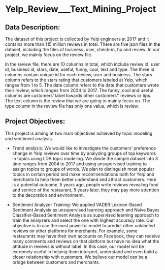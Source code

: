# Yelp_Review___Text_Mining_Project
## Data Description: 
The dataset of this project is collected by Yelp engineers at 2017 and it contains more than 115 million reviews in total. There are five json files in the dataset, including the files of business, user, check-in, tip and review. In our project, we mainly focus on the review file. 

In the review file, there are 10 columns in total, which include review id, user id, business id, stars, date, useful, funny, cool, text and type. The three id columns contain unique id for each review, user and business. The stars column refers to the stars rating that customers labeled at Yelp, which ranges from 1 to 5. The date column refers to the date that customers wrote their review, which ranges from 2004 to 2017. The funny, cool and useful columns are customers’ label towards other customers'’ reviews or tips. The text column is the review that we are going to mainly focus on. The type column in the review file has only one value, which is review. 

## Project Objectives: 
This project is aiming at two main objectives achieved by topic modeling and sentiment analysis. 

-	Trend analysis: 
We would like to investigate the customers’ preference change in Yelp reviews over time by analyzing groups of top keywords in topics using LDA topic modeling. We divide the sample dataset into 3 time ranges from 2004 to 2017 and using unsupervised training to assign topics to groups of words. We plan to distinguish most popular topics in certain period and make recommendations both for Yelp and merchants to help them better understand and attract customers. Here is a potential outcome, 5 years ago, people write reviews revealing food and service of the restaurant, 5 years later, they may pay more attention to the decoration and environment. 

-	Sentiment Analyzer Training: 
We applied VADER Lexicon-Based Sentiment Analysis as unsupervised learning approach and Naive Bayes Classifier-Based Sentiment Analysis as supervised learning approach to train the analyzers and select the one with highest accuracy rate. Our objective is to use the most powerful model to predict other unlabeled reviews on other platforms for merchants. For example, some restaurants may have their own accounts on Facebook, they can receive many comments and reviews on that platform but have no idea what the attitude in reviews is without label. In this case, our model will be extremely useful in helping them interpret, understand and even build a closer relationship with customers. We believe our model can be a bridge between customers and merchants. 
